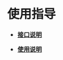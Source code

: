 # 使用指导


- **[接口说明](kernel-small-debug-user-guide-api.md)**

- **[使用说明](kernel-small-debug-user-guide-use.md)**